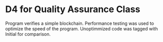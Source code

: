 # D4 for Quality Assurance Class

Program verifies a simple blockchain. Performance testing was used to optimize the speed of the program. Unoptimmized code was tagged with Initial for comparison.


